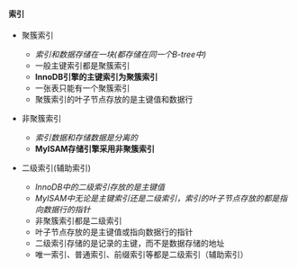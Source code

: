 #### 索引

+ 聚簇索引
  + *索引和数据存储在一块(都存储在同一个B-tree中)*
  + 一般主键索引都是聚簇索引
  + **InnoDB引擎的主键索引为聚簇索引**
  + 一张表只能有一个聚簇索引
  + 聚簇索引的叶子节点存放的是主键值和数据行

+ 非聚簇索引
  + *索引数据和存储数据是分离的*
  + **MyISAM存储引擎采用非聚簇索引**

+ 二级索引(辅助索引)
  + *InnoDB中的二级索引存放的是主键值*
  + *MyISAM中无论是主键索引还是二级索引，索引的叶子节点存放的都是指向数据行的指针*
  + 非聚簇索引都是二级索引
  + 叶子节点存放的是主键值或指向数据行的指针
  + 二级索引存储的是记录的主键，而不是数据存储的地址
  + 唯一索引、普通索引、前缀索引等都是二级索引（辅助索引）
  